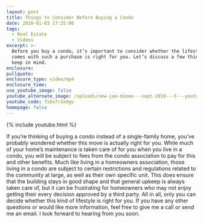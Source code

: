 ```yaml
---
layout: post
title: Things to Consider Before Buying a Condo
date: 2020-01-03 17:25:00
tags:
  - Real Estate
  - Videos
excerpt: >-
  Before you buy a condo, it’s important to consider whether the lifestyle that
  comes with such a purchase is right for you. Let’s discuss a few things to
  keep in mind.
enclosure:
pullquote:
enclosure_type: video/mp4
enclosure_time:
use_youtube_image: false
youtube_alternate_image: /uploads/new-joe-dimoe---sept-2019---5---youtube.jpg
youtube_code: 7i6xfrIoOgo
homepage: false
---
```


{% include youtube.html %}

If you’re thinking of buying a condo instead of a single-family home, you’ve probably wondered whether this move is actually right for you. While much of your home’s maintenance is taken care of for you when you live in a condo, you will be subject to fees from the condo association to pay for this and other benefits. Much like living in a homeowners association, those living in a condo are subject to certain restrictions and regulations related to the community at large, as well as their own specific unit. This does ensure that the building stays in good shape and that general upkeep is always taken care of, but it can be frustrating for homeowners who may not enjoy getting their every decision approved by a third party. All in all, only you can decide whether this kind of lifestyle is right for you. If you have any other questions or would like more information, feel free to give me a call or send me an email. I look forward to hearing from you soon.
